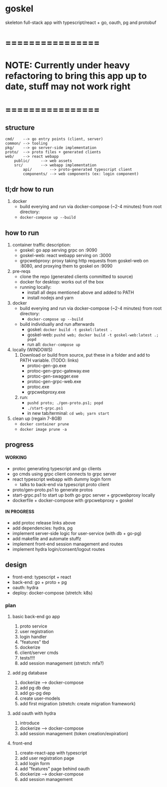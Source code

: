 # goskel
skeleton full-stack app with typescript/react + go, oauth, pg and protobuf

# ================
# NOTE: Currently under heavy refactoring to bring this app up to date, stuff may not work right </b>
# ================

## structure
```
cmd/    --> go entry points (client, server)
common/ --> tooling
pkg/    --> go server-side implementation
proto/  --> proto files + generated clients
web/    --> react webapp
    public/     --> web assets
    src/        --> webapp implementation
        api/        --> proto-generated typescript client
        components/ --> web components (ex: login component)
```

## tl;dr how to run
1. docker
    - build everying and run via docker-compose (~2-4 minutes) from root directory:
    - `docker-compose up --build`

## how to run
1. container traffic description:
    - goskel: go app serving grpc on :9090
    - goskel-web: react webapp serving on :3000
    - grpcwebproxy: proxy taking http requests from goskel-web on :8080, and proxying them to goskel on :9090
1. pre-reqs
    - clone the repo (generated clients committed to source)
    - docker for desktop: works out of the box
    - running locally:
        - install all deps mentioned above and added to PATH
        - install nodejs and yarn
1. docker
    - build everying and run via docker-compose (~2-4 minutes) from root directory:
        - `docker-compose up --build`
    - build individually and run afterwards
        - goskel: `docker build -t goskel:latest .`
        - goskel-web: `pushd web; docker build -t goskel-web:latest .; popd`
        - run all: `docker-compose up`
1. locally (WINDOWS)
    1. Download or build from source, put these in a folder and add to PATH variable. (TODO: links)
        - protoc-gen-go.exe
        - protoc-gen-grpc-gateway.exe
        - protoc-gen-swagger.exe
        - protoc-gen-grpc-web.exe
        - protoc.exe
        - grpcwebproxy.exe
    1. run:
        - `pushd proto; ./gen-proto.ps1; popd`
        - `./start-grpc.ps1`
        - in new tab/terminal: `cd web; yarn start`
1. clean up (regain 7-8GB)
    - `docker container prune`
    - `docker image prune -a`


## progress
#### WORKING
- protoc generating typescript and go clients
- go cmds using grpc client connects to grpc server
- react typescript webapp with dummy login form
    - talks to back-end via typescript proto client
- proto/gen-proto.ps1 to generate protos
- start-grpc.ps1 to start up both go grpc server + grpcwebproxy locally
- dockerfile + docker-compose with grpcwebproxy + goskel

#### IN PROGRESS
- add protoc release links above
- add dependencies: hydra, pg
- implement server-side logic for user-service (with db + go-pg)
- add makefile and automate stuffz
- implement front-end session management and routes
- implement hydra login/consent/logout routes

## design
- front-end: typescript + react
- back-end: go + proto + pg
- oauth: hydra
- deploy: docker-compose (stretch: k8s)

### plan
1. basic back-end go app
    1. proto service
    1. user registration
    1. login handler
    1. "features" tbd
    1. dockerize
    1. client/server cmds
    1. tests!!!!
    1. add session management (stretch: mfa?)

1. add pg database
    1. dockerize --> docker-compose
    1. add pg db dep
    1. add go-pg dep
    1. create user-models
    1. add first migration (stretch: create migration framework)

1. add oauth with hydra
    1. introduce
    1. dockerize --> docker-compose
    1. add session management (token creation/expiration)

1. front-end
    1. create-react-app with typescript
    1. add user registration page
    1. add login form
    1. add "features" page behind oauth
    1. dockerize --> docker-compose
    1. add session management
    
